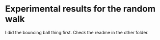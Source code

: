 # Experimental results for the random walk

I did the bouncing ball thing first. Check the readme in the other folder.